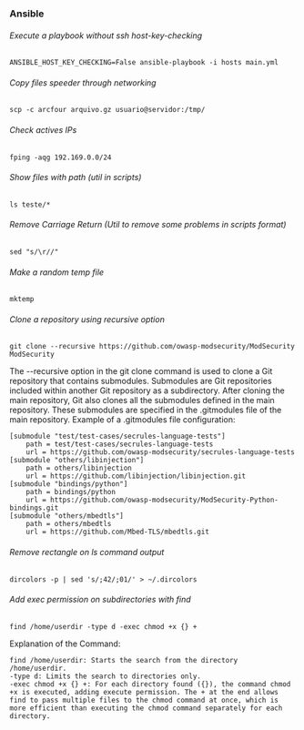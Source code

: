 ### Ansible
###### Execute a playbook without ssh host-key-checking
```
ANSIBLE_HOST_KEY_CHECKING=False ansible-playbook -i hosts main.yml
```
###### Copy files speeder through networking
```
scp -c arcfour arquivo.gz usuario@servidor:/tmp/
```
###### Check actives IPs
```
fping -aqg 192.169.0.0/24
```
###### Show files with path (util in scripts)
```
ls teste/*
```
###### Remove Carriage Return (Util to remove some problems in scripts format)
```
sed "s/\r//"
```
###### Make a random temp file
```
mktemp
```
###### Clone a repository using recursive option
```
git clone --recursive https://github.com/owasp-modsecurity/ModSecurity ModSecurity
```
The --recursive option in the git clone command is used to clone a Git repository that contains submodules. Submodules are Git repositories included within another Git repository as a subdirectory. After cloning the main repository, Git also clones all the submodules defined in the main repository. These submodules are specified in the .gitmodules file of the main repository. Example of a .gitmodules file configuration:
```
[submodule "test/test-cases/secrules-language-tests"]
	path = test/test-cases/secrules-language-tests
	url = https://github.com/owasp-modsecurity/secrules-language-tests
[submodule "others/libinjection"]
	path = others/libinjection
	url = https://github.com/libinjection/libinjection.git
[submodule "bindings/python"]
	path = bindings/python
	url = https://github.com/owasp-modsecurity/ModSecurity-Python-bindings.git
[submodule "others/mbedtls"]
	path = others/mbedtls
	url = https://github.com/Mbed-TLS/mbedtls.git
```
###### Remove rectangle on ls command output
```
dircolors -p | sed 's/;42/;01/' > ~/.dircolors
```
###### Add exec permission on subdirectories with find
```
find /home/userdir -type d -exec chmod +x {} +
```
Explanation of the Command:

    find /home/userdir: Starts the search from the directory /home/userdir.
    -type d: Limits the search to directories only.
    -exec chmod +x {} +: For each directory found ({}), the command chmod +x is executed, adding execute permission. The + at the end allows find to pass multiple files to the chmod command at once, which is more efficient than executing the chmod command separately for each directory.

